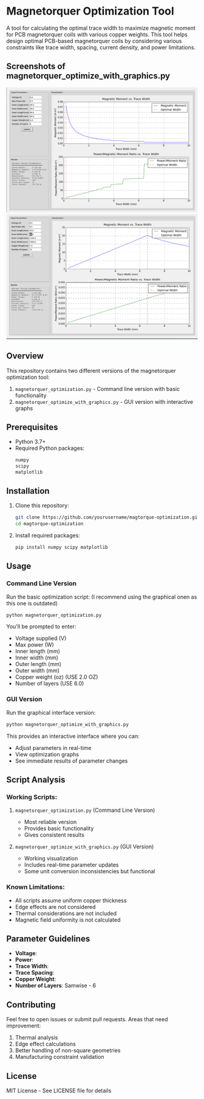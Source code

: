 # Magnetorquer Optimization Tool

A tool for calculating the optimal trace width to maximize magnetic moment for PCB magnetorquer coils with various copper weights. This tool helps design optimal PCB-based magnetorquer coils by considering various constraints like trace width, spacing, current density, and power limitations.

## Screenshots of magnetorquer_optimize_with_graphics.py

![alt text](images/screenshot1.png)
![alt text](images/screenshot2.png)

## Overview

This repository contains two different versions of the magnetorquer optimization tool:

1. `magnetorquer_optimization.py` - Command line version with basic functionality
2. `magnetorquer_optimize_with_graphics.py` - GUI version with interactive graphs

## Prerequisites

- Python 3.7+
- Required Python packages:
  ```
  numpy
  scipy
  matplotlib
  ```

## Installation

1. Clone this repository:
   ```bash
   git clone https://github.com/yourusername/magtorque-optimization.git
   cd magtorque-optimization
   ```

2. Install required packages:
   ```bash
   pip install numpy scipy matplotlib
   ```

## Usage

### Command Line Version
Run the basic optimization script: (I recommend using the graphical onen as this one is outdated)
```bash
python magnetorquer_optimization.py
```
You'll be prompted to enter: 
- Voltage supplied (V)
- Max power (W)
- Inner length (mm)
- Inner width (mm)
- Outer length (mm)
- Outer width (mm)
- Copper weight (oz) (USE 2.0 OZ)
- Number of layers (USE 6.0)

### GUI Version
Run the graphical interface version:
```bash
python magnetorquer_optimize_with_graphics.py
```
This provides an interactive interface where you can:
- Adjust parameters in real-time
- View optimization graphs
- See immediate results of parameter changes

## Script Analysis

### Working Scripts:
1. `magnetorquer_optimization.py` (Command Line Version)
   - Most reliable version
   - Provides basic functionality
   - Gives consistent results

2. `magnetorquer_optimize_with_graphics.py` (GUI Version)
   - Working visualization
   - Includes real-time parameter updates
   - Some unit conversion inconsistencies but functional

### Known Limitations:
- All scripts assume uniform copper thickness
- Edge effects are not considered
- Thermal considerations are not included
- Magnetic field uniformity is not calculated

## Parameter Guidelines

- **Voltage**:
- **Power**:
- **Trace Width**: 
- **Trace Spacing**: 
- **Copper Weight**: 
- **Number of Layers**: Samwise - 6

## Contributing

Feel free to open issues or submit pull requests. Areas that need improvement:
1. Thermal analysis
2. Edge effect calculations
3. Better handling of non-square geometries
4. Manufacturing constraint validation

## License

MIT License - See LICENSE file for details
